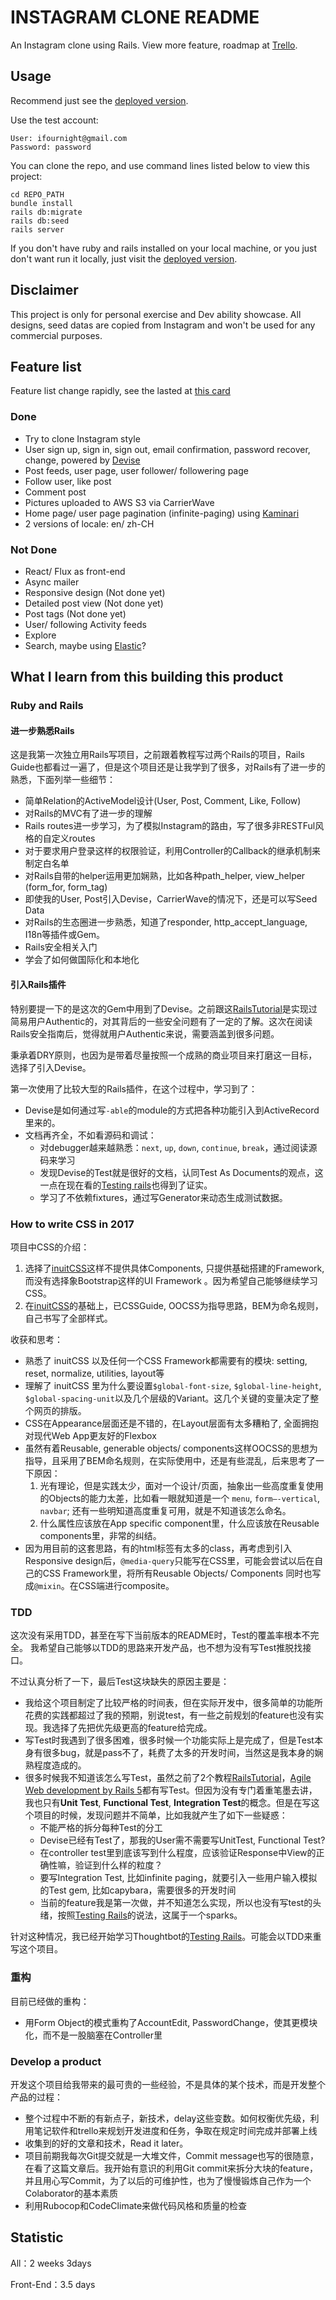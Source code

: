 # INSTAGRAM CLONE README
An Instagram clone using Rails. View more feature, roadmap at [Trello](https://trello.com/b/ePAo0rAo/instagram-clone).

## Usage
Recommend just see the [deployed version](http://ifournight-instagram-clone.herokuapp.com).

Use the test account:

```
User: ifournight@gmail.com
Password: password
```

You can clone the repo, and use command lines listed below to view this project:

```
cd REPO_PATH
bundle install
rails db:migrate
rails db:seed
rails server
```

If you don't have ruby and rails installed on your local machine, or you just don't want run it locally, just visit the [deployed version](http://ifournight-instagram-clone.herokuapp.com).

## Disclaimer
This project is only for personal exercise and Dev ability showcase. All designs, seed datas are copied from Instagram and won't be used for any commercial purposes.

## Feature list
Feature list change rapidly, see the lasted at [this card](https://trello.com/c/amX5StnK)
### Done
- Try to clone Instagram style
- User sign up, sign in, sign out, email confirmation, password recover, change, powered by [Devise](https://github.com/plataformatec/devise)
- Post feeds, user page, user follower/ followering page
- Follow user, like post
- Comment post
- Pictures uploaded to AWS S3 via CarrierWave
- Home page/ user page pagination (infinite-paging) using [Kaminari](https://github.com/kaminari/kaminari)
- 2 versions of locale: en/ zh-CH

### Not Done
- React/ Flux as front-end
- Async mailer
- Responsive design (Not done yet)
- Detailed post view (Not done yet)
- Post tags (Not done yet)
- User/ following Activity feeds
- Explore
- Search, maybe using [Elastic](https://www.elastic.co)?

## What I learn from this building this product
### Ruby and Rails
#### 进一步熟悉Rails
这是我第一次独立用Rails写项目，之前跟着教程写过两个Rails的项目，Rails Guide也都看过一遍了，但是这个项目还是让我学到了很多，对Rails有了进一步的熟悉，下面列举一些细节：

* 简单Relation的ActiveModel设计(User, Post, Comment, Like, Follow)
* 对Rails的MVC有了进一步的理解
* Rails routes进一步学习，为了模拟Instagram的路由，写了很多非RESTFul风格的自定义routes
* 对于要求用户登录这样的权限验证，利用Controller的Callback的继承机制来制定白名单
* 	对Rails自带的helper运用更加娴熟，比如各种path_helper, view_helper (form_for, form_tag)
* 即使我的User, Post引入Devise，CarrierWave的情况下，还是可以写Seed Data
* 对Rails的生态圈进一步熟悉，知道了responder, http_accept_language, I18n等插件或Gem。
* Rails安全相关入门
* 学会了如何做国际化和本地化

#### 引入Rails插件
特别要提一下的是这次的Gem中用到了Devise。之前跟这[RailsTutorial](https://www.railstutorial.org)是实现过简易用户Authentic的，对其背后的一些安全问题有了一定的了解。这次在阅读Rails安全指南后，觉得就用户Authentic来说，需要涵盖到很多问题。

秉承着DRY原则，也因为是带着尽量按照一个成熟的商业项目来打磨这一目标，选择了引入Devise。

第一次使用了比较大型的Rails插件，在这个过程中，学习到了：
* Devise是如何通过写`-able`的module的方式把各种功能引入到ActiveRecord里来的。
* 文档再齐全，不如看源码和调试：
	* 对debugger越来越熟悉：`next`, `up`, `down`, `continue`, `break`，通过阅读源码来学习
	* 发现Devise的Test就是很好的文档，认同Test As Documents的观点，这一点在现在看的[Testing rails](http://testingrailsbook.com)也得到了证实。
	* 学习了不依赖fixtures，通过写Generator来动态生成测试数据。

### How to write CSS in 2017

项目中CSS的介绍：

1. 选择了[inuitCSS](https://github.com/inuitcss/inuitcss)这样不提供具体Components, 只提供基础搭建的Framework, 而没有选择象Bootstrap这样的UI Framework 。因为希望自己能够继续学习CSS。
2. 在[inuitCSS](https://github.com/inuitcss/inuitcss)的基础上，已CSSGuide, OOCSS为指导思路，BEM为命名规则，自己书写了全部样式。

收获和思考：

* 熟悉了 inuitCSS 以及任何一个CSS Framework都需要有的模块: setting, reset, normalize, utilities, layout等
* 理解了 inuitCSS 里为什么要设置`$global-font-size`, `$global-line-height`, `$global-spacing-unit`以及几个层级的Variant。这几个关键的变量决定了整个网页的排版。
* CSS在Appearance层面还是不错的，在Layout层面有太多糟粕了, 全面拥抱对现代Web App更友好的Flexbox
* 虽然有着Reusable, generable objects/ components这样OOCSS的思想为指导，且采用了BEM命名规则，在实际使用中，还是有些混乱，后来思考了一下原因：
	1. 光有理论，但是实践太少，面对一个设计/页面，抽象出一些高度重复使用的Objects的能力太差，比如看一眼就知道是一个 `menu`, `form—-vertical`, `navbar`; 还有一些明知道高度重复可用，就是不知道该怎么命名。
	2. 什么属性应该放在App specific component里，什么应该放在Reusable components里，非常的纠结。
* 因为用目前的这套思路，有的html标签有太多的class，再考虑到引入Responsive design后，`@media-query`只能写在CSS里，可能会尝试以后在自己的CSS Framework里，将所有Reusable Objects/ Components 同时也写成`@mixin`。在CSS端进行composite。

### TDD
这次没有采用TDD，甚至在写下当前版本的README时，Test的覆盖率根本不完全。
我希望自己能够以TDD的思路来开发产品，也不想为没有写Test推脱找接口。

不过认真分析了一下，最后Test这块缺失的原因主要是：

* 我给这个项目制定了比较严格的时间表，但在实际开发中，很多简单的功能所花费的实践都超过了我的预期，别说test，有一些之前规划的feature也没有实现。我选择了先把优先级更高的feature给完成。
* 写Test时我遇到了很多困难，很多时候一个功能实际上是完成了，但是Test本身有很多bug，就是pass不了，耗费了太多的开发时间，当然这是我本身的娴熟程度造成的。
* 很多时候我不知道该怎么写Test，虽然之前了2个教程[RailsTutorial](https://www.railstutorial.org)，[Agile Web development by Rails 5](https://pragprog.com/book/rails5/agile-web-development-with-rails-5)都有写Test。但因为没有专门着重笔墨去讲，我也只有**Unit Test**, **Functional Test**, **Integration Test**的概念。但是在写这个项目的时候，发现问题并不简单，比如我就产生了如下一些疑惑：
  * 不能严格的拆分每种Test的分工
  * Devise已经有Test了，那我的User需不需要写UnitTest, Functional Test?
  * 在controller test里到底该写到什么程度，应该验证Response中View的正确性嘛，验证到什么样的粒度？
  * 要写Integration Test, 比如infinite paging，就要引入一些用户输入模拟的Test gem, 比如capybara，需要很多的开发时间
  * 当前的feature我是第一次做，并不知道怎么实现，所以也没有写test的头绪，按照[Testing Rails](https://gumroad.com/l/testing-rails/?utm_campaign=announcement&utm_medium=blog&utm_source=giant-robots)的说法，这属于一个sparks。

针对这种情况，我已经开始学习Thoughtbot的[Testing Rails](https://gumroad.com/l/testing-rails/?utm_campaign=announcement&utm_medium=blog&utm_source=giant-robots)。可能会以TDD来重写这个项目。

### 重构

目前已经做的重构：
  * 用Form Object的模式重构了AccountEdit, PasswordChange，使其更模块化，而不是一股脑塞在Controller里

### Develop a product
开发这个项目给我带来的最可贵的一些经验，不是具体的某个技术，而是开发整个产品的过程：

* 整个过程中不断的有新点子，新技术，delay这些变数。如何权衡优先级，利用笔记软件和trello来规划开发进度和任务，争取在规定时间完成并部署上线
* 收集到的好的文章和技术，Read it later。
* 项目前期我每次Git提交就是一大堆文件，Commit message也写的很随意，在看了这篇文章后。我开始有意识的利用Git commit来拆分大块的feature，并且用心写Commit，为了以后的可维护性，也为了慢慢锻炼自己作为一个Colaborator的基本素质
* 利用Rubocop和CodeClimate来做代码风格和质量的检查

## Statistic
All：2 weeks 3days

Front-End：3.5 days
